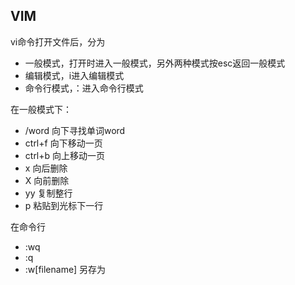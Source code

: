 ## VIM

vi命令打开文件后，分为

- 一般模式，打开时进入一般模式，另外两种模式按esc返回一般模式
- 编辑模式，i进入编辑模式
- 命令行模式，：进入命令行模式

在一般模式下：

- /word	向下寻找单词word
- ctrl+f    向下移动一页
- ctrl+b   向上移动一页
- x    向后删除
- X    向前删除
- yy    复制整行
- p     粘贴到光标下一行

在命令行

- :wq
- :q
- :w[filename]    另存为

